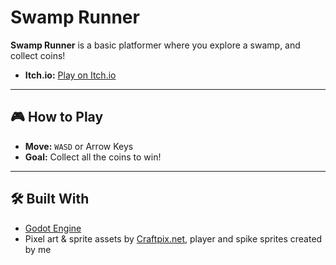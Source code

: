 # Swamp Runner

**Swamp Runner** is a basic platformer where you explore a swamp, and collect coins!  

- **Itch.io:** [Play on Itch.io](https://felixtrask.itch.io/swamp-runner)  

---

## 🎮 How to Play
- **Move:** `WASD` or Arrow Keys  
- **Goal:** Collect all the coins to win!  

---

## 🛠 Built With
- [Godot Engine](https://godotengine.org/)  
- Pixel art & sprite assets by [Craftpix.net](https://free-game-assets.itch.io/free-swamp-2d-tileset-pixel-art), player and spike sprites created by me  
